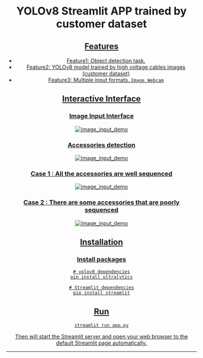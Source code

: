 
<div align="center">

# YOLOv8 Streamlit APP trained by customer dataset

  <p>
    <a align="center" href="https://ultralytics.com/yolov8" target="_blank">
     
  </p>


</div>


## Features
- Feature1: Object detection task.
- Feature2: YOLOv8 model trained by high voltage cables images (customer dataset)
- Feature3: Multiple input formats. `Image`, `Webcam`

## Interactive Interface
### Image Input Interface
 ![image_input_demo](https://github.com/ImaneBirJmel/web_app_detection/blob/main/1.jpg)

### Accessories detection
 ![image_input_demo](https://github.com/ImaneBirJmel/web_app_detection/blob/main/2.jpg)

### Case 1 : All the accessories are well sequenced
 ![image_input_demo](https://github.com/ImaneBirJmel/web_app_detection/blob/main/3.jpg)

### Case 2 : There are some accessories that are poorly sequenced
 ![image_input_demo](https://github.com/ImaneBirJmel/web_app_detection/blob/main/4.jpg)






## Installation

### Install packages
```commandline
# yolov8 dependencies
pip install ultralytics

# Streamlit dependencies
pip install streamlit
```


## Run
```commandline
streamlit run app.py
```
Then will start the Streamlit server and open your web browser to the default Streamlit page automatically.


***



